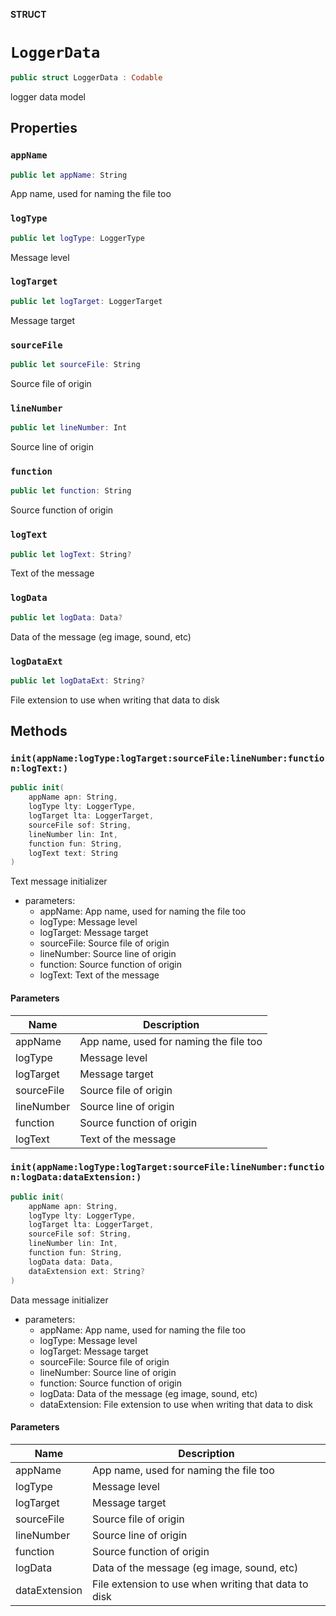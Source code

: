 **STRUCT**

# `LoggerData`

```swift
public struct LoggerData : Codable
```

logger data model

## Properties
### `appName`

```swift
public let appName: String
```

App name, used for naming the file too

### `logType`

```swift
public let logType: LoggerType
```

Message level

### `logTarget`

```swift
public let logTarget: LoggerTarget
```

Message target

### `sourceFile`

```swift
public let sourceFile: String
```

Source file of origin

### `lineNumber`

```swift
public let lineNumber: Int
```

Source line of origin

### `function`

```swift
public let function: String
```

Source function of origin

### `logText`

```swift
public let logText: String?
```

Text of the message

### `logData`

```swift
public let logData: Data?
```

Data of the message (eg image, sound, etc)

### `logDataExt`

```swift
public let logDataExt: String?
```

File extension to use when writing that data to disk

## Methods
### `init(appName:logType:logTarget:sourceFile:lineNumber:function:logText:)`

```swift
public init(
    appName apn: String,
    logType lty: LoggerType,
    logTarget lta: LoggerTarget,
    sourceFile sof: String,
    lineNumber lin: Int,
    function fun: String,
    logText text: String
)
```

Text message initializer
- parameters:
  - appName: App name, used for naming the file too
  - logType: Message level
  - logTarget: Message target
  - sourceFile: Source file of origin
  - lineNumber: Source line of origin
  - function: Source function of origin
  - logText: Text of the message

#### Parameters

| Name | Description |
| ---- | ----------- |
| appName | App name, used for naming the file too |
| logType | Message level |
| logTarget | Message target |
| sourceFile | Source file of origin |
| lineNumber | Source line of origin |
| function | Source function of origin |
| logText | Text of the message |

### `init(appName:logType:logTarget:sourceFile:lineNumber:function:logData:dataExtension:)`

```swift
public init(
    appName apn: String,
    logType lty: LoggerType,
    logTarget lta: LoggerTarget,
    sourceFile sof: String,
    lineNumber lin: Int,
    function fun: String,
    logData data: Data,
    dataExtension ext: String?
)
```

Data message initializer
- parameters:
  - appName: App name, used for naming the file too
  - logType: Message level
  - logTarget: Message target
  - sourceFile: Source file of origin
  - lineNumber: Source line of origin
  - function: Source function of origin
  - logData: Data of the message (eg image, sound, etc)
  - dataExtension: File extension to use when writing that data to disk

#### Parameters

| Name | Description |
| ---- | ----------- |
| appName | App name, used for naming the file too |
| logType | Message level |
| logTarget | Message target |
| sourceFile | Source file of origin |
| lineNumber | Source line of origin |
| function | Source function of origin |
| logData | Data of the message (eg image, sound, etc) |
| dataExtension | File extension to use when writing that data to disk |